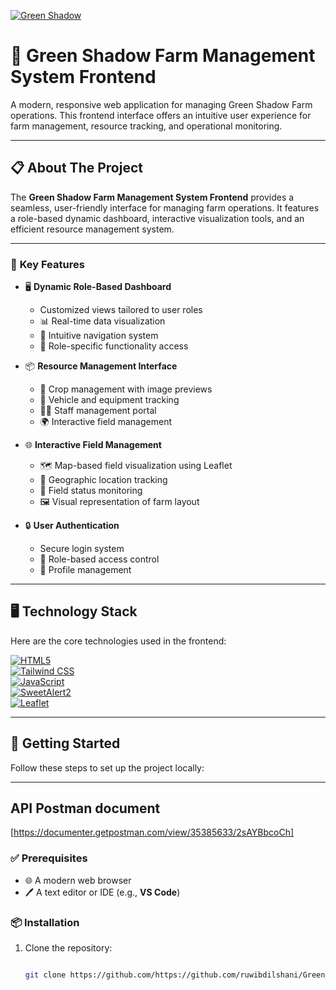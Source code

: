 <a href="https://git.io/typing-svg"><img src="https://readme-typing-svg.herokuapp.com?font=Fira+Code&weight=600&size=50&pause=1000&center=true&vCenter=true&color=green&width=835&height=70&lines=Green+Shadow" alt="Green Shadow " /></a>
# 🌿 **Green Shadow Farm Management System Frontend**

A modern, responsive web application for managing Green Shadow Farm operations. This frontend interface offers an intuitive user experience for farm management, resource tracking, and operational monitoring.

---

## 📋 **About The Project**

The **Green Shadow Farm Management System Frontend** provides a seamless, user-friendly interface for managing farm operations. It features a role-based dynamic dashboard, interactive visualization tools, and an efficient resource management system.

---

### 🌟 **Key Features**

- 🖥️ **Dynamic Role-Based Dashboard**
  - Customized views tailored to user roles
  - 📊 Real-time data visualization
  - 🧭 Intuitive navigation system
  - 🔑 Role-specific functionality access

- 📦 **Resource Management Interface**
  - 🌱 Crop management with image previews
  - 🚜 Vehicle and equipment tracking
  - 👩‍🌾 Staff management portal
  - 🌍 Interactive field management

- 🌐 **Interactive Field Management**
  - 🗺️ Map-based field visualization using Leaflet
  - 📍 Geographic location tracking
  - 🔄 Field status monitoring
  - 🖼️ Visual representation of farm layout

- 🔒 **User Authentication**
  - Secure login system
  - 🔑 Role-based access control
  - 🙍 Profile management

---

## 🖥️ **Technology Stack**

Here are the core technologies used in the frontend:

[![HTML5](https://img.shields.io/badge/HTML5-black?style=for-the-badge&logo=html5&logoColor=E34F26)](https://developer.mozilla.org/en-US/docs/Web/HTML)  
[![Tailwind CSS](https://img.shields.io/badge/Tailwind_CSS-black?style=for-the-badge&logo=tailwind-css&logoColor=38B2AC)](https://tailwindcss.com/)  
[![JavaScript](https://img.shields.io/badge/JavaScript-black?style=for-the-badge&logo=javascript&logoColor=F7DF1E)](https://developer.mozilla.org/en-US/docs/Web/JavaScript)  
[![SweetAlert2](https://img.shields.io/badge/SweetAlert2-black?style=for-the-badge&logo=javascript&logoColor=F7DF1E)](https://sweetalert2.github.io/)  
[![Leaflet](https://img.shields.io/badge/Leaflet-black?style=for-the-badge&logo=leaflet&logoColor=199900)](https://leafletjs.com/)

---

## 🚀 **Getting Started**

Follow these steps to set up the project locally:

---
## API Postman document
[https://documenter.getpostman.com/view/35385633/2sAYBbcoCh]

### ✅ **Prerequisites**
- 🌐 A modern web browser
- 🖊️ A text editor or IDE (e.g., **VS Code**)

### 📦 **Installation**

1. Clone the repository:  
   ```bash

   git clone https://github.com/https://github.com/ruwibdilshani/Green_shadow_Frontend.git/green-shadow-farm-frontend.git
